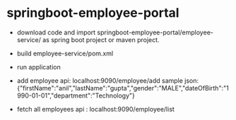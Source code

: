 # springboot-employee-portal

- download code and import springboot-employee-portal/employee-service/ as spring boot project or maven project.

- build employee-service/pom.xml 

- run application

- add employee api: localhost:9090/employee/add
 sample json: {"firstName":"anil","lastName":"gupta","gender":"MALE","dateOfBirth":"1990-01-01","department":"Technology"}

- fetch all employees api : localhost:9090/employee/list
